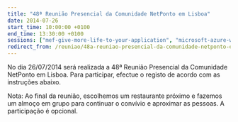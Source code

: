 ```yaml
---
title: "48ª Reunião Presencial da Comunidade NetPonto em Lisboa"
date: 2014-07-26
start_time: 10:00:00 +0100
end_time: 13:30:00 +0100
sessions: ["mef-give-more-life-to-your-application", "microsoft-azure-webjobs"]
redirect_from: /reuniao/48a-reuniao-presencial-da-comunidade-netponto-em-lisboa/
---
```

No dia 26/07/2014 será realizada a 48ª Reunião Presencial da Comunidade NetPonto em Lisboa. Para participar, efectue o registo de acordo com as instruções abaixo.

Nota: Ao final da reunião, escolhemos um restaurante próximo e fazemos um almoço em grupo para continuar o convívio e aproximar as pessoas. A participação é opcional.

